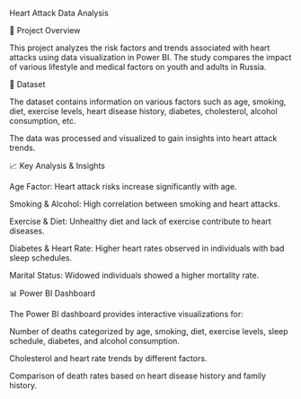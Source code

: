 Heart Attack Data Analysis

📌 Project Overview

This project analyzes the risk factors and trends associated with heart attacks using data visualization in Power BI. The study compares the impact of various lifestyle and medical factors on youth and adults in Russia.

📂 Dataset

The dataset contains information on various factors such as age, smoking, diet, exercise levels, heart disease history, diabetes, cholesterol, alcohol consumption, etc.

The data was processed and visualized to gain insights into heart attack trends.

📈 Key Analysis & Insights

Age Factor: Heart attack risks increase significantly with age.

Smoking & Alcohol: High correlation between smoking and heart attacks.

Exercise & Diet: Unhealthy diet and lack of exercise contribute to heart diseases.

Diabetes & Heart Rate: Higher heart rates observed in individuals with bad sleep schedules.

Marital Status: Widowed individuals showed a higher mortality rate.

📊 Power BI Dashboard

The Power BI dashboard provides interactive visualizations for:

Number of deaths categorized by age, smoking, diet, exercise levels, sleep schedule, diabetes, and alcohol consumption.

Cholesterol and heart rate trends by different factors.

Comparison of death rates based on heart disease history and family history.

